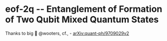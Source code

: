 # eof-2q -- Entanglement of Formation of Two Qubit Mixed Quantum States

Thanks to big 🧠 @wooters, cf., - [arXiv:quant-ph/9709029v2](https://arxiv.org/abs/quant-ph/9709029v2)
